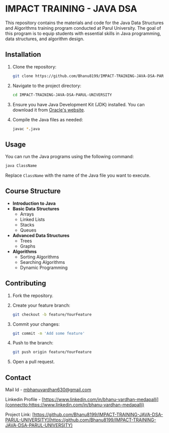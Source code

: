 # IMPACT TRAINING - JAVA DSA

This repository contains the materials and code for the Java Data Structures and Algorithms training program conducted at Parul University. The goal of this program is to equip students with essential skills in Java programming, data structures, and algorithm design.

## Installation

1. Clone the repository:

   ```bash
   git clone https://github.com/Bhanu8199/IMPACT-TRAINING-JAVA-DSA-PARUL-UNIVERSITY.git
   ```

2. Navigate to the project directory:

   ```bash
   cd IMPACT-TRAINING-JAVA-DSA-PARUL-UNIVERSITY
   ```

3. Ensure you have Java Development Kit (JDK) installed. You can download it from [Oracle's website](https://www.oracle.com/java/technologies/javase-jdk11-downloads.html).

4. Compile the Java files as needed:

   ```bash
   javac *.java
   ```

## Usage

You can run the Java programs using the following command:

```bash
java ClassName
```

Replace `ClassName` with the name of the Java file you want to execute.

## Course Structure

- **Introduction to Java**
- **Basic Data Structures**
  - Arrays
  - Linked Lists
  - Stacks
  - Queues
- **Advanced Data Structures**
  - Trees
  - Graphs
- **Algorithms**
  - Sorting Algorithms
  - Searching Algorithms
  - Dynamic Programming

## Contributing

1. Fork the repository.
2. Create your feature branch:

   ```bash
   git checkout -b feature/YourFeature
   ```

3. Commit your changes:

   ```bash
   git commit -m 'Add some feature'
   ```

4. Push to the branch:

   ```bash
   git push origin feature/YourFeature
   ```

5. Open a pull request.


## Contact

Mail Id - [mbhanuvardhan630@gmail.com](mailto:mbhanuvardhan630@gmail.com)

Linkedin Profile - [https://www.linkedin.com/in/bhanu-vardhan-medapalli](connectto:https://www.linkedin.com/in/bhanu-vardhan-medapalli)

Project Link: [https://github.com/Bhanu8199/IMPACT-TRAINING-JAVA-DSA-PARUL-UNIVERSITY](https://github.com/Bhanu8199/IMPACT-TRAINING-JAVA-DSA-PARUL-UNIVERSITY)
